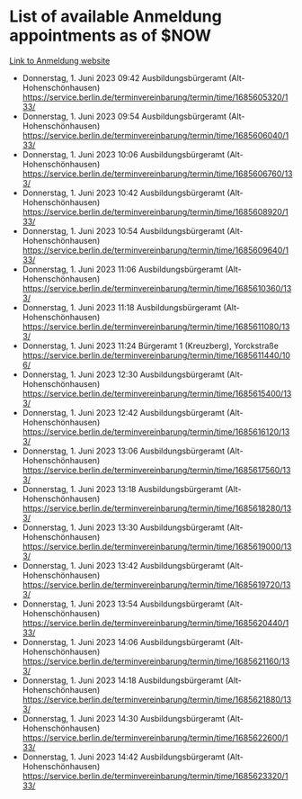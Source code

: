 # List of available Anmeldung appointments as of $NOW
[Link to Anmeldung website](https://service.berlin.de/terminvereinbarung/termin/tag.php?termin=1&anliegen[]=120686&dienstleisterlist=122210,122217,327316,122219,327312,122227,327314,122231,327346,122243,327348,122254,122252,329742,122260,329745,122262,329748,122271,327278,122273,327274,122277,327276,330436,122280,327294,122282,327290,122284,327292,122291,327270,122285,327266,122286,327264,122296,327268,150230,329760,122297,327286,122294,327284,122312,329763,122314,329775,122304,327330,122311,327334,122309,327332,317869,122281,327352,122279,329772,122283,122276,327324,122274,327326,122267,329766,122246,327318,122251,327320,122257,327322,122208,327298,122226,327300&herkunft=http%3A%2F%2Fservice.berlin.de%2Fdienstleistung%2F120686%2F)
- Donnerstag, 1. Juni 2023 09:42 Ausbildungsbürgeramt (Alt- Hohenschönhausen) https://service.berlin.de/terminvereinbarung/termin/time/1685605320/133/
- Donnerstag, 1. Juni 2023 09:54 Ausbildungsbürgeramt (Alt- Hohenschönhausen) https://service.berlin.de/terminvereinbarung/termin/time/1685606040/133/
- Donnerstag, 1. Juni 2023 10:06 Ausbildungsbürgeramt (Alt- Hohenschönhausen) https://service.berlin.de/terminvereinbarung/termin/time/1685606760/133/
- Donnerstag, 1. Juni 2023 10:42 Ausbildungsbürgeramt (Alt- Hohenschönhausen) https://service.berlin.de/terminvereinbarung/termin/time/1685608920/133/
- Donnerstag, 1. Juni 2023 10:54 Ausbildungsbürgeramt (Alt- Hohenschönhausen) https://service.berlin.de/terminvereinbarung/termin/time/1685609640/133/
- Donnerstag, 1. Juni 2023 11:06 Ausbildungsbürgeramt (Alt- Hohenschönhausen) https://service.berlin.de/terminvereinbarung/termin/time/1685610360/133/
- Donnerstag, 1. Juni 2023 11:18 Ausbildungsbürgeramt (Alt- Hohenschönhausen) https://service.berlin.de/terminvereinbarung/termin/time/1685611080/133/
- Donnerstag, 1. Juni 2023 11:24 Bürgeramt 1 (Kreuzberg), Yorckstraße https://service.berlin.de/terminvereinbarung/termin/time/1685611440/106/
- Donnerstag, 1. Juni 2023 12:30 Ausbildungsbürgeramt (Alt- Hohenschönhausen) https://service.berlin.de/terminvereinbarung/termin/time/1685615400/133/
- Donnerstag, 1. Juni 2023 12:42 Ausbildungsbürgeramt (Alt- Hohenschönhausen) https://service.berlin.de/terminvereinbarung/termin/time/1685616120/133/
- Donnerstag, 1. Juni 2023 13:06 Ausbildungsbürgeramt (Alt- Hohenschönhausen) https://service.berlin.de/terminvereinbarung/termin/time/1685617560/133/
- Donnerstag, 1. Juni 2023 13:18 Ausbildungsbürgeramt (Alt- Hohenschönhausen) https://service.berlin.de/terminvereinbarung/termin/time/1685618280/133/
- Donnerstag, 1. Juni 2023 13:30 Ausbildungsbürgeramt (Alt- Hohenschönhausen) https://service.berlin.de/terminvereinbarung/termin/time/1685619000/133/
- Donnerstag, 1. Juni 2023 13:42 Ausbildungsbürgeramt (Alt- Hohenschönhausen) https://service.berlin.de/terminvereinbarung/termin/time/1685619720/133/
- Donnerstag, 1. Juni 2023 13:54 Ausbildungsbürgeramt (Alt- Hohenschönhausen) https://service.berlin.de/terminvereinbarung/termin/time/1685620440/133/
- Donnerstag, 1. Juni 2023 14:06 Ausbildungsbürgeramt (Alt- Hohenschönhausen) https://service.berlin.de/terminvereinbarung/termin/time/1685621160/133/
- Donnerstag, 1. Juni 2023 14:18 Ausbildungsbürgeramt (Alt- Hohenschönhausen) https://service.berlin.de/terminvereinbarung/termin/time/1685621880/133/
- Donnerstag, 1. Juni 2023 14:30 Ausbildungsbürgeramt (Alt- Hohenschönhausen) https://service.berlin.de/terminvereinbarung/termin/time/1685622600/133/
- Donnerstag, 1. Juni 2023 14:42 Ausbildungsbürgeramt (Alt- Hohenschönhausen) https://service.berlin.de/terminvereinbarung/termin/time/1685623320/133/
